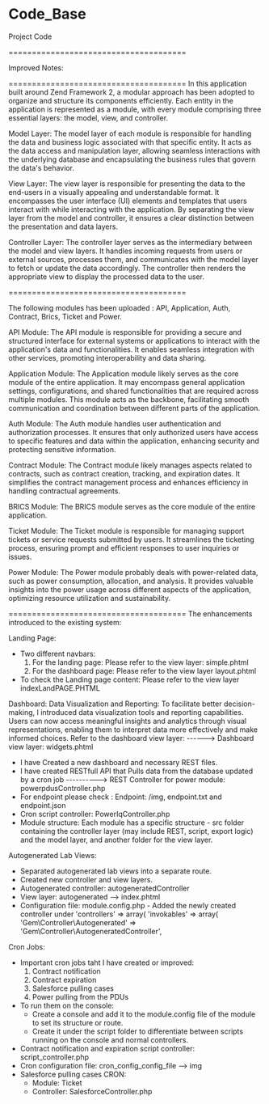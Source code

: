 # Code_Base
Project Code

======================================

Improved Notes:

======================================
In this application built around Zend Framework 2, a modular approach has been adopted to organize and structure its components efficiently. 
Each entity in the application is represented as a module, with every module comprising three essential layers: the model, view, and controller.

Model Layer:
The model layer of each module is responsible for handling the data and business logic associated with that specific entity. It acts as the data access and manipulation layer, allowing seamless interactions with the underlying database and encapsulating the business rules that govern the data's behavior.

View Layer:
The view layer is responsible for presenting the data to the end-users in a visually appealing and understandable format. It encompasses the user interface (UI) elements and templates that users interact with while interacting with the application. By separating the view layer from the model and controller, it ensures a clear distinction between the presentation and data layers.

Controller Layer:
The controller layer serves as the intermediary between the model and view layers. It handles incoming requests from users or external sources, processes them, and communicates with the model layer to fetch or update the data accordingly. The controller then renders the appropriate view to display the processed data to the user.

======================================

The following modules has been uploaded : API, Application, Auth, Contract, Brics, Ticket and Power. 

API Module:
The API module is responsible for providing a secure and structured interface for external systems or applications to interact with the application's data and functionalities. It enables seamless integration with other services, promoting interoperability and data sharing.

Application Module:
The Application module likely serves as the core module of the entire application. It may encompass general application settings, configurations, and shared functionalities that are required across multiple modules. This module acts as the backbone, facilitating smooth communication and coordination between different parts of the application.

Auth Module:
The Auth module handles user authentication and authorization processes. It ensures that only authorized users have access to specific features and data within the application, enhancing security and protecting sensitive information.

Contract Module:
The Contract module likely manages aspects related to contracts, such as contract creation, tracking, and expiration dates. It simplifies the contract management process and enhances efficiency in handling contractual agreements.

BRICS Module:
The BRICS module serves as the core module of the entire application.

Ticket Module:
The Ticket module is responsible for managing support tickets or service requests submitted by users. It streamlines the ticketing process, ensuring prompt and efficient responses to user inquiries or issues.

Power Module:
The Power module probably deals with power-related data, such as power consumption, allocation, and analysis. It provides valuable insights into the power usage across different aspects of the application, optimizing resource utilization and sustainability.

======================================
The enhancements introduced to the existing system:

Landing Page:
- Two different navbars: 
  1. For the landing page: Please refer to the view layer: simple.phtml
  2. For the dashboard page: Please refer to the view layer layout.phtml
- To check the Landing page content: Please refer to the view layer indexLandPAGE.PHTML

Dashboard: Data Visualization and Reporting:
  To facilitate better decision-making, I introduced data visualization tools and reporting capabilities. Users can now access meaningful insights and analytics through visual representations, enabling them   to interpret data more effectively and make informed choices. Refer to the dashboard view layer: ------> Dashboard view layer: widgets.phtml
- I have Created a new dashboard and necessary REST files.
- I have created RESTfull API that Pulls data from the database updated by a cron job ----------> REST Controller for power module: powerpdusController.php
- For endpoint please check : Endpoint: /img, endpoint.txt and endpoint.json
- Cron script controller: PowerIqController.php
- Module structure: Each module has a specific structure - src folder containing the controller layer (may include REST, script, export logic) and the model layer, and another folder for the view layer.

Autogenerated Lab Views:
- Separated autogenerated lab views into a separate route.
- Created new controller and view layers.
- Autogenerated controller: autogeneratedController
- View layer: autogenerated --> index.phtml
- Configuration file: module.config.php - Added the newly created controller under 'controllers' => array( 'invokables' => array( 'Gem\Controller\Autogenerated' => 'Gem\Controller\AutogeneratedController',

Cron Jobs:
- Important cron jobs taht I have created or improved:
  1. Contract notification
  2. Contract expiration
  3. Salesforce pulling cases
  4. Power pulling from the PDUs
- To run them on the console:
  - Create a console and add it to the module.config file of the module to set its structure or route.
  - Create it under the script folder to differentiate between scripts running on the console and normal controllers.
- Contract notification and expiration script controller: script_controller.php
- Cron configuration file: cron_config_config_file --> img
- Salesforce pulling cases CRON:
  - Module: Ticket
  - Controller: SalesforceController.php




